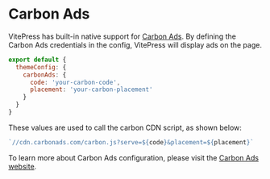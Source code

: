 # Carbon Ads

VitePress has built-in native support for [Carbon Ads](https://www.carbonads.net/). By defining the Carbon Ads credentials in the config, VitePress will display ads on the page.

```js
export default {
  themeConfig: {
    carbonAds: {
      code: 'your-carbon-code',
      placement: 'your-carbon-placement'
    }
  }
}
```

These values are used to call the carbon CDN script, as shown below:

```js
`//cdn.carbonads.com/carbon.js?serve=${code}&placement=${placement}`
```

To learn more about Carbon Ads configuration, please visit the [Carbon Ads website](https://www.carbonads.net/).
